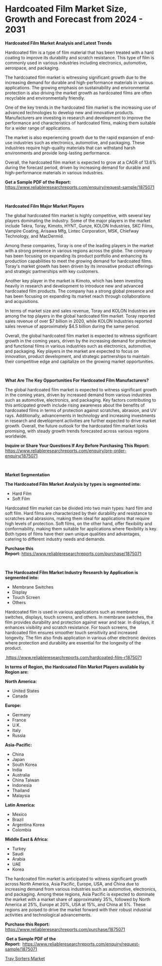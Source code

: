 <p><h1>Hardcoated Film Market Size, Growth and Forecast from 2024 - 2031</h1></p><p><strong>Hardcoated Film Market Analysis and Latest Trends</strong></p>
<p><p>Hardcoated film is a type of film material that has been treated with a hard coating to improve its durability and scratch resistance. This type of film is commonly used in various industries including electronics, automotive, aerospace, and packaging.</p><p>The hardcoated film market is witnessing significant growth due to the increasing demand for durable and high-performance materials in various applications. The growing emphasis on sustainability and environmental protection is also driving the market growth as hardcoated films are often recyclable and environmentally friendly.</p><p>One of the key trends in the hardcoated film market is the increasing use of advanced technologies to develop new and innovative products. Manufacturers are investing in research and development to improve the performance and characteristics of hardcoated films, making them suitable for a wider range of applications.</p><p>The market is also experiencing growth due to the rapid expansion of end-use industries such as electronics, automotive, and packaging. These industries require high-quality materials that can withstand harsh environments and provide long-lasting performance.</p><p>Overall, the hardcoated film market is expected to grow at a CAGR of 13.6% during the forecast period, driven by increasing demand for durable and high-performance materials in various industries.</p></p>
<p><strong>Get a Sample PDF of the Report:&nbsp;</strong> <a href="https://www.reliableresearchreports.com/enquiry/request-sample/1875071">https://www.reliableresearchreports.com/enquiry/request-sample/1875071</a></p>
<p>&nbsp;</p>
<p><strong>Hardcoated Film Major Market Players</strong></p>
<p><p>The global hardcoated film market is highly competitive, with several key players dominating the industry. Some of the major players in the market include Tekra, Toray, Kimoto, HYNT, Gunze, KOLON Industries, SKC Films, Vampire Coating, Arisawa Mfg, Lintec Corporation, MSK, Chiefway Technology, and MacDermid.</p><p>Among these companies, Toray is one of the leading players in the market with a strong presence in various regions across the globe. The company has been focusing on expanding its product portfolio and enhancing its production capabilities to meet the growing demand for hardcoated films. Toray's market growth has been driven by its innovative product offerings and strategic partnerships with key customers.</p><p>Another key player in the market is Kimoto, which has been investing heavily in research and development to introduce new and advanced hardcoated film products. The company has a strong global presence and has been focusing on expanding its market reach through collaborations and acquisitions.</p><p>In terms of market size and sales revenue, Toray and KOLON Industries are among the top players in the global hardcoated film market. Toray reported sales revenue of over $7 billion in 2020, while KOLON Industries reported sales revenue of approximately $4.5 billion during the same period.</p><p>Overall, the global hardcoated film market is expected to witness significant growth in the coming years, driven by the increasing demand for protective and functional films in various industries such as electronics, automotive, and packaging. Key players in the market are expected to focus on innovation, product development, and strategic partnerships to maintain their competitive edge and capitalize on the growing market opportunities.</p></p>
<p>&nbsp;</p>
<p><strong>What Are The Key Opportunities For Hardcoated Film Manufacturers?</strong></p>
<p><p>The global hardcoated film market is expected to witness significant growth in the coming years, driven by increased demand from various industries such as automotive, electronics, and packaging. Key factors contributing to this anticipated growth include rising awareness about the benefits of hardcoated films in terms of protection against scratches, abrasion, and UV rays. Additionally, advancements in technology and increasing investments in research and development activities are further expected to drive market growth. Overall, the future outlook for the hardcoated film market looks promising, with steady growth trends forecasted across various regions worldwide.</p></p>
<p><strong>Inquire or Share Your Questions If Any Before Purchasing This Report:</strong> <a href="https://www.reliableresearchreports.com/enquiry/pre-order-enquiry/1875071">https://www.reliableresearchreports.com/enquiry/pre-order-enquiry/1875071</a></p>
<p>&nbsp;</p>
<p><strong>Market Segmentation</strong></p>
<p><strong>The Hardcoated Film Market Analysis by types is segmented into:</strong></p>
<p><ul><li>Hard Film</li><li>Soft Film</li></ul></p>
<p><p>Hardcoated film market can be divided into two main types: hard film and soft film. Hard films are characterized by their durability and resistance to scratches and abrasions, making them ideal for applications that require high levels of protection. Soft films, on the other hand, offer flexibility and conformability, making them suitable for applications where flexibility is key. Both types of films have their own unique qualities and advantages, catering to different industry needs and demands.</p></p>
<p><strong>Purchase this Report:&nbsp;</strong><a href="https://www.reliableresearchreports.com/purchase/1875071">https://www.reliableresearchreports.com/purchase/1875071</a></p>
<p>&nbsp;</p>
<p><strong>The Hardcoated Film Market Industry Research by Application is segmented into:</strong></p>
<p><ul><li>Membrane Switches</li><li>Display</li><li>Touch Screen</li><li>Others</li></ul></p>
<p><p>Hardcoated film is used in various applications such as membrane switches, displays, touch screens, and others. In membrane switches, the film provides durability and protection against wear and tear. In displays, it enhances visibility and scratch resistance. For touch screens, the hardcoated film ensures smoother touch sensitivity and increased longevity. The film also finds application in various other electronic devices where protection and durability are essential for the longevity of the product.</p></p>
<p><a href="https://www.reliableresearchreports.com/hardcoated-film-r1875071">&nbsp;https://www.reliableresearchreports.com/hardcoated-film-r1875071</a></p>
<p><strong>In terms of Region, the Hardcoated Film Market Players available by Region are:</strong></p>
<p>
    <p> <strong> North America: </strong>
        <ul>
            <li>United States</li>
            <li>Canada</li>
        </ul>
        </p> 
    <p> <strong> Europe: </strong>
        <ul>
            <li>Germany</li>
            <li>France</li>
            <li>U.K.</li>
            <li>Italy</li>
            <li>Russia</li>
        </ul>
        </p> 
    <p> <strong> Asia-Pacific: </strong>
        <ul>
            <li>China</li>
            <li>Japan</li>
            <li>South Korea</li>
            <li>India</li>
            <li>Australia</li>
            <li>China Taiwan</li>
            <li>Indonesia</li>
            <li>Thailand</li>
            <li>Malaysia</li>
        </ul>
        </p> 
    <p> <strong> Latin America: </strong>
        <ul>
            <li>Mexico</li>
            <li>Brazil</li>
            <li>Argentina Korea</li>
            <li>Colombia</li>
        </ul>
        </p> 
    <p> <strong> Middle East & Africa: </strong>
        <ul>
            <li>Turkey</li>
            <li>Saudi</li>
            <li>Arabia</li>
            <li>UAE</li>
            <li>Korea</li>
        </ul>
    </p>
    </p>
<p><p>The hardcoated film market is anticipated to witness significant growth across North America, Asia Pacific, Europe, USA, and China due to increasing demand from various industries such as automotive, electronics, and packaging. Among these regions, Asia Pacific is expected to dominate the market with a market share of approximately 35%, followed by North America at 25%, Europe at 20%, USA at 15%, and China at 5%. These regions are poised to drive the market forward with their robust industrial activities and technological advancements.</p></p>
<p><strong>Purchase this Report: </strong><a href="https://www.reliableresearchreports.com/purchase/1875071">https://www.reliableresearchreports.com/purchase/1875071</a></p>
<p>&nbsp;<strong>Get a Sample PDF of the Report:&nbsp;&nbsp;</strong><a href="https://www.reliableresearchreports.com/enquiry/request-sample/1875071">https://www.reliableresearchreports.com/enquiry/request-sample/1875071</a></p>
<p><strong></strong></p>
<p><p><a href="https://github.com/terinaa1/Market-Research-Report-List-1/blob/main/tray-sorters-market.md">Tray Sorters Market</a></p></p>